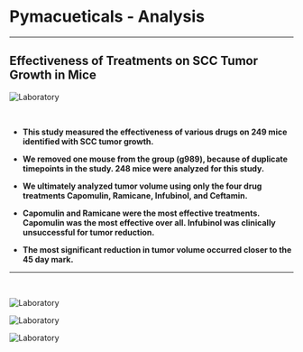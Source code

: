 # Pymacueticals - Analysis
---

## Effectiveness of Treatments on SCC Tumor Growth in Mice

![Laboratory](Images/Laboratory.jpg)

&nbsp;

* **This study measured the effectiveness of various drugs on 249 mice identified with SCC tumor growth.**

* **We removed one mouse from the group (g989), because of duplicate timepoints in the study. 248 mice were analyzed for this study.**

* **We ultimately analyzed tumor volume using only the four drug treatments Capomulin, Ramicane, Infubinol, and Ceftamin.**

* **Capomulin and Ramicane were the most effective treatments. Capomulin was the most effective over all. Infubinol was clinically unsuccessful for tumor reduction.**

* **The most significant reduction in tumor volume occurred closer to the 45 day mark.**
---

&nbsp;

![Laboratory](Images/Mice_Per_Regimen.png)

![Laboratory](Images/Final_Tumor_Regimen.png)

![Laboratory](Images/MouseWeightTumor.png)